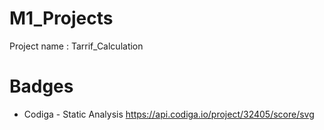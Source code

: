 # M1_Projects

Project name : Tarrif_Calculation


# Badges

* Codiga - Static Analysis https://api.codiga.io/project/32405/score/svg
